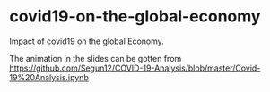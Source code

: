# covid19-on-the-global-economy
Impact of covid19 on the global Economy.

The animation in the slides can be gotten from https://github.com/Segun12/COVID-19-Analysis/blob/master/Covid-19%20Analysis.ipynb
